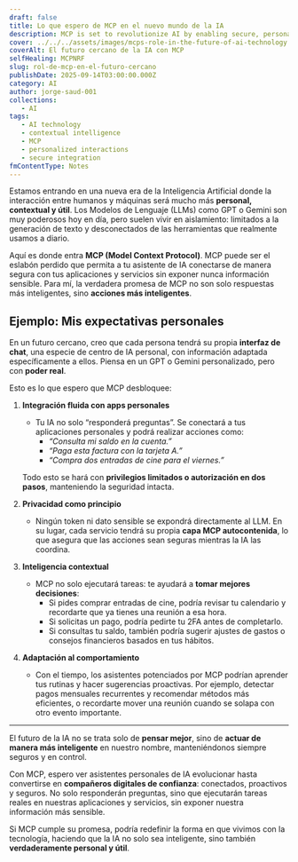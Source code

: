 ```yaml
---
draft: false
title: Lo que espero de MCP en el nuevo mundo de la IA
description: MCP is set to revolutionize AI by enabling secure, personalized interactions with apps, making technology smarter and more useful for everyone.
cover: ../../../assets/images/mcps-role-in-the-future-of-ai-technology.png
coverAlt: El futuro cercano de la IA con MCP
selfHealing: MCPNRF
slug: rol-de-mcp-en-el-futuro-cercano
publishDate: 2025-09-14T03:00:00.000Z
category: AI
author: jorge-saud-001
collections:
   - AI
tags:
   - AI technology
   - contextual intelligence
   - MCP
   - personalized interactions
   - secure integration
fmContentType: Notes
---
```

Estamos entrando en una nueva era de la Inteligencia Artificial donde la interacción entre humanos y máquinas será mucho más **personal, contextual y útil**. Los Modelos de Lenguaje (LLMs) como GPT o Gemini son muy poderosos hoy en día, pero suelen vivir en aislamiento: limitados a la generación de texto y desconectados de las herramientas que realmente usamos a diario.  

Aquí es donde entra **MCP (Model Context Protocol)**. MCP puede ser el eslabón perdido que permita a tu asistente de IA conectarse de manera segura con tus aplicaciones y servicios sin exponer nunca información sensible. Para mí, la verdadera promesa de MCP no son solo respuestas más inteligentes, sino **acciones más inteligentes**.  

## Ejemplo: Mis expectativas personales  
En un futuro cercano, creo que cada persona tendrá su propia **interfaz de chat**, una especie de centro de IA personal, con información adaptada específicamente a ellos. Piensa en un GPT o Gemini personalizado, pero con **poder real**.  

Esto es lo que espero que MCP desbloquee:  

1. **Integración fluida con apps personales**  
   - Tu IA no solo “responderá preguntas”. Se conectará a tus aplicaciones personales y podrá realizar acciones como:  
     - *“Consulta mi saldo en la cuenta.”*  
     - *“Paga esta factura con la tarjeta A.”*  
     - *“Compra dos entradas de cine para el viernes.”*  

   Todo esto se hará con **privilegios limitados o autorización en dos pasos**, manteniendo la seguridad intacta.  

2. **Privacidad como principio**  
   - Ningún token ni dato sensible se expondrá directamente al LLM. En su lugar, cada servicio tendrá su propia **capa MCP autocontenida**, lo que asegura que las acciones sean seguras mientras la IA las coordina.  

3. **Inteligencia contextual**  
   - MCP no solo ejecutará tareas: te ayudará a **tomar mejores decisiones**:  
     - Si pides comprar entradas de cine, podría revisar tu calendario y recordarte que ya tienes una reunión a esa hora.  
     - Si solicitas un pago, podría pedirte tu 2FA antes de completarlo.  
     - Si consultas tu saldo, también podría sugerir ajustes de gastos o consejos financieros basados en tus hábitos.  

4. **Adaptación al comportamiento**  
   - Con el tiempo, los asistentes potenciados por MCP podrían aprender tus rutinas y hacer sugerencias proactivas. Por ejemplo, detectar pagos mensuales recurrentes y recomendar métodos más eficientes, o recordarte mover una reunión cuando se solapa con otro evento importante.  

---

El futuro de la IA no se trata solo de **pensar mejor**, sino de **actuar de manera más inteligente** en nuestro nombre, manteniéndonos siempre seguros y en control.  

Con MCP, espero ver asistentes personales de IA evolucionar hasta convertirse en **compañeros digitales de confianza**: conectados, proactivos y seguros. No solo responderán preguntas, sino que ejecutarán tareas reales en nuestras aplicaciones y servicios, sin exponer nuestra información más sensible.  

Si MCP cumple su promesa, podría redefinir la forma en que vivimos con la tecnología, haciendo que la IA no solo sea inteligente, sino también **verdaderamente personal y útil**.  